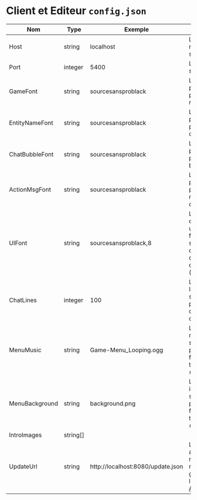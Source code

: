 # Client et Editeur `config.json`

| Nom           | Type     | Exemple                           | Description                                                                                                    |
|----------------|----------|-----------------------------------|----------------------------------------------------------------------------------------------------------------|
| Host           | string   | localhost                         | L'adresse IP ou le nom d'hôte du serveur.                                                                     |
| Port           | integer  | 5400                              | Le port du serveur.                                                                                        |
| GameFont       | string   | sourcesansproblack                | Le nom de la police à utiliser pour le rendu non-UI.                                                              |
| EntityNameFont | string   | sourcesansproblack                | Le nom de la police à utiliser pour les noms d'entités.                                                                  |
| ChatBubbleFont | string   | sourcesansproblack                | Le nom de la police à utiliser pour les texte de bulle chat.                                                              |
| ActionMsgFont  | string   | sourcesansproblack                | Le nom de la police à utiliser pour les messages d'actions.                                                               |
| UIFont         | string   | sourcesansproblack,8              | Le nom et la taille de la police utilisée pour les fenêtre sans style (comme debug/admin) délimitées par des parenthèses (`name,size`). |
| ChatLines      | integer  | 100                               | Le nombre de ligne à sauvegarder pour le défilement retour du chat.                                                              |
| MenuMusic      | string   | Game-Menu_Looping.ogg             | Le nom du fichier musiques à jouer sur le menu principal (Le fichier doit se trouver dans `resources/music`).                       |
| MenuBackground | string   | background.png                    | LE nom du fichier image à afficher sur le menu principal (Le fichier doit se trouver dans `resources/gui`).                      |
| IntroImages    | string[] |                                   |                                                                                                                |
| UpdateUrl      | string   | http://localhost:8080/update.json | L'URL pour aller au fichier du manifeste de mise à jour généré par l'éditeur (voir [Auto Updater](./deploy/autoupdater.html)).    |
